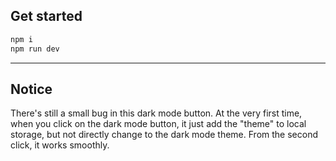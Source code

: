 
## Get started

```bash
npm i
npm run dev
```
---

## Notice

There's still a small bug in this dark mode button. At the very first time, when you click on the dark mode button, it just add the "theme" to local storage, but not directly change to the dark mode theme. From the second click, it works smoothly.
